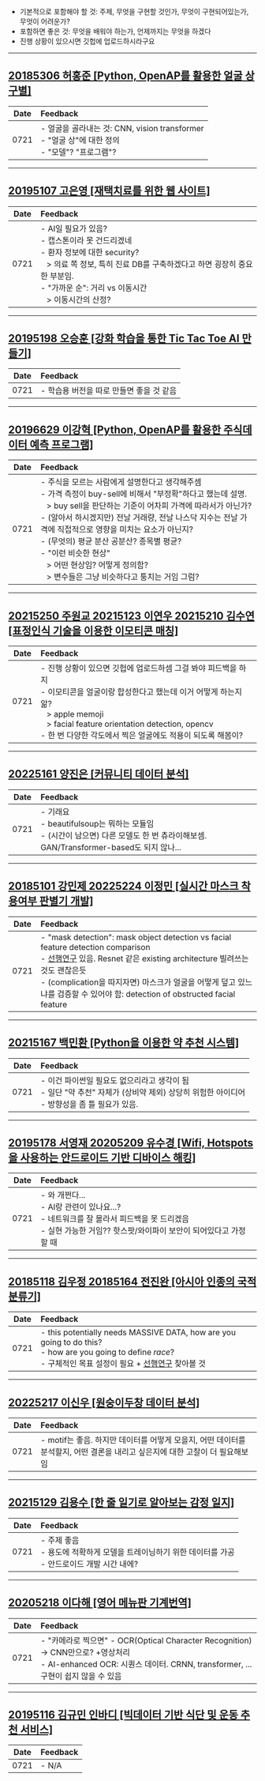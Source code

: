 - 기본적으로 포함해야 할 것: 주제, 무엇을 구현할 것인가, 무엇이 구현되어있는가, 무엇이 어려운가?
- 포함하면 좋은 것: 무엇을 배워야 하는가, 언제까지는 무엇을 하겠다
- 진행 상황이 있으시면 깃헙에 업로드하시라구요

---

## [20185306 허홍준 [Python, OpenAP를 활용한 얼굴 상 구별]](https://github.com/HongJuneHu/Face_Distinction)

| Date | Feedback |
|------|:---------|
| 0721 | - 얼굴을 골라내는 것: CNN, vision transformer <br> - "얼굴 상"에 대한 정의 <br> - "모델"? "프로그램"? |

---

## [20195107 고은영 [재택치료를 위한 웹 사이트]](https://github.com/azzbc7819/2022SWexhibition)

| Date | Feedback |
|------|:---------|
| 0721 | - AI일 필요가 있음? <br> - 캡스톤이라 못 건드리겠네 <br> - 환자 정보에 대한 security? <br> &ensp; > 의료 쪽 정보, 특히 진료 DB를 구축하겠다고 하면 굉장히 중요한 부분임. <br> - "가까운 순": 거리 vs 이동시간 <br> &ensp; > 이동시간의 산정? |


---

## [20195198 오승훈 [강화 학습을 통한 Tic Tac Toe AI 만들기]](https://github.com/owinhun/2022_Caerang)

| Date | Feedback |
|------|:---------|
| 0721 | - 학습용 버전을 따로 만들면 좋을 것 같음 |

---

## [20196629 이강혁 [Python, OpenAP를 활용한 주식데이터 예측 프로그램]](https://github.com/KH4901/project-index)

| Date | Feedback |
|------|:---------|
| 0721 | - 주식을 모르는 사람에게 설명한다고 생각해주셈 <br> - 가격 측정이 buy-sell에 비해서 "부정확"하다고 했는데 설명. <br> &ensp; > buy sell을 판단하는 기준이 어차피 가격에 따라서가 아닌가? <br> - (알아서 하시겠지만) 전날 거래량, 전날 나스닥 지수는 전날 가격에 직접적으로 영향을 미치는 요소가 아닌지? <br> - (무엇의) 평균 분산 공분산? 종목별 평균? <br> - "이런 비슷한 현상" <br> &ensp; > 어떤 현상임? 어떻게 정의함? <br> &ensp; > 변수들은 그냥 비슷하다고 퉁치는 거임 그럼? |

---

## [20215250 주원교 20215123 이연우 20215210 김수연 [표정인식 기술을 이용한 이모티콘 매칭]](https://github.com/Kimsuyeon0809/Emotion-Detection)

| Date | Feedback |
|------|:---------|
| 0721 | - 진행 상황이 있으면 깃헙에 업로드하셈 그걸 봐야 피드백을 하지 <br> - 이모티콘을 얼굴이랑 합성한다고 했는데 이거 어떻게 하는지 앎? <br> &ensp; > apple memoji <br> &ensp; > facial feature orientation detection, opencv <br> - 한 번 다양한 각도에서 찍은 얼굴에도 적용이 되도록 해봄이? |

---

## [20225161 양진은 [커뮤니티 데이터 분석]](https://github.com/SinJi7/project1)

| Date | Feedback |
|------|:---------|
| 0721 | - 기래요 <br> - beautifulsoup는 뭐하는 모듈임 <br> - (시간이 남으면) 다른 모델도 한 번 츄라이해보셈. GAN/Transformer-based도 되지 않나... |

---

## [20185101 강민제 20225224 이정민 [실시간 마스크 착용여부 판별기 개발]](https://github.com/changmmml/22_sw_exhibition)

| Date | Feedback |
|------|:---------|
| 0721 | - "mask detection": mask object detection vs facial feature detection comparison <br> - [선행연구](https://www.researchgate.net/publication/350991629_Masked_Face_Recognition_using_ResNet-50) 있음. Resnet 같은 existing architecture 빌려쓰는 것도 괜찮은듯 <br> - (complication을 따지자면) 마스크가 얼굴을 어떻게 덮고 있느냐를 검증할 수 있어야 함: detection of obstructed facial feature |

---

## [20215167 백민환 [Python을 이용한 약 추천 시스템]](https://github.com/bmh2350/2022-Tensor-Summer-Workshop)

| Date | Feedback |
|------|:---------|
| 0721 | - 이건 파이썬일 필요도 없으리라고 생각이 됨 <br> - 일단 "약 추천" 자체가 (상비약 제외) 상당히 위험한 아이디어 <br> - 방향성을 좀 틀 필요가 있음.  |

---

## [20195178 서영재 20205209 유수경 [Wifi, Hotspots을 사용하는 안드로이드 기반 디바이스 해킹]](https://github.com/ssyyjj1012/Hacking-Android-based-devices-using-Wi-Fi-and-hotspots)

| Date | Feedback |
|------|:---------|
| 0721 | - 와 개쩐다... <br> - AI랑 관련이 있나요...? <br> - 네트워크를 잘 몰라서 피드백을 못 드리겠음 <br> - 실현 가능한 거임?? 핫스팟/와이파이 보안이 되어있다고 가정할 때 |

---

## [20185118 김우정 20185164 전진완 [아시아 인종의 국적 분류기]](https://github.com/rladnwjdsla/2022_Tensor_Workshop)

| Date | Feedback |
|------|:---------|
| 0721 | - this potentially needs MASSIVE DATA, how are you going to do this? <br> - how are you going to define *race*? <br> - 구체적인 목표 설정이 필요 + [선행연구](https://www.researchgate.net/publication/358622455_Intelligent_deep_learning_based_ethnicity_recognition_and_classification_using_facial_images) 찾아볼 것 |

---

## [20225217 이신우 [원숭이두창 데이터 분석]](https://github.com/steven8602/MonkeyPox-Project)

| Date | Feedback |
|------|:---------|
| 0721 | - motif는 좋음. 하지만 데이터를 어떻게 모을지, 어떤 데이터를 분석할지, 어떤 결론을 내리고 싶은지에 대한 고찰이 더 필요해보임 |

---

## [20215129 김용수 [한 줄 일기로 알아보는 감정 일지]](https://github.com/Kim-Yong-Soo/2022_Caerang_Exhibition)

| Date | Feedback |
|------|:---------|
| 0721 | - 주제 좋음 <br> - 용도에 적확하게 모델을 트레이닝하기 위한 데이터를 가공 <br> - 안드로이드 개발 시간 내에? |

---

## [20205218 이다해 [영어 메뉴판 기계번역]](https://github.com/dlekgo79/CAERANG)

| Date | Feedback |
|------|:---------|
| 0721 | - "카메라로 찍으면" - OCR(Optical Character Recognition) -> CNN만으로? +영상처리 <br> - AI-enhanced OCR: 시퀀스 데이터. CRNN, transformer, ... 구현이 쉽지 않을 수 있음 |

---

## [20195116 김규민 인바디 [빅데이터 기반 식단 및 운동 추천 서비스]](https://github.com/kyumin-99/WWH)

| Date | Feedback |
|------|:---------|
| 0721 | - N/A |
